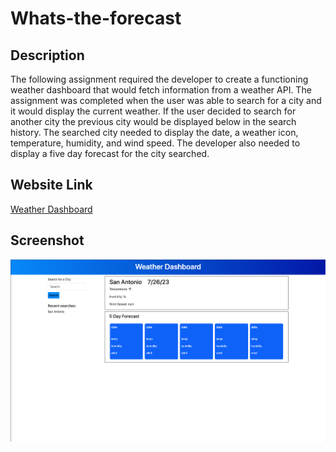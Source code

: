 # Whats-the-forecast

## Description

The following assignment required the developer to create a functioning weather dashboard that would fetch information from a weather API. The assignment was completed when the user was able to search for a city and it would display the current weather. If the user decided to search for another city the previous city would be displayed below in the search history. The searched city needed to display the date, a weather icon, temperature, humidity, and wind speed. The developer also needed to display a five day forecast for the city searched. 

## Website Link

[Weather Dashboard](https://solis07.github.io/Whats-the-forecast/)

## Screenshot

![Weather Dashboard](./assets/img/unfinished-weather-dashboard-screenshot.jpeg)